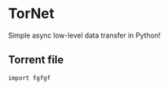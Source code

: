# TorNet
Simple async low-level data transfer in Python!

## Torrent file
<code>import fgfgf</code>
